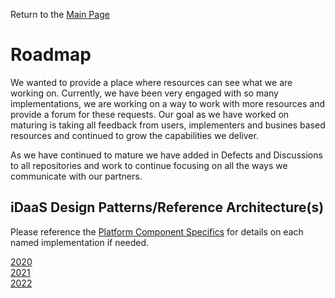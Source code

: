 ﻿Return to the <a href="https://project-herophilus.github.io/Project-Herophilus-Assets/" target="_blank">Main Page</a>

# Roadmap
We wanted to provide a place where resources can see what we are working on. Currently, we have been very engaged with so many implementations, we are working on a way to work with more
resources and provide a forum for these requests. Our goal as we have worked on maturing is 
taking all feedback from users, implementers and busines based resources and continued to 
grow the capabilities we deliver.

As we have continued to mature we have added in Defects and Discussions to all repositories and work 
to continue focusing on all the ways we communicate with our partners.

## iDaaS Design Patterns/Reference Architecture(s)

Please reference the [Platform Component Specifics](../Design/PlatformComponents.md) for details on each named implementation if needed. 

[2020](2020.md)<br/>
[2021](2021.md)<br/>
[2022](2022.md)<br/>
